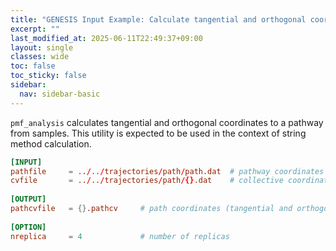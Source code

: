 ```yaml
---
title: "GENESIS Input Example: Calculate tangential and orthogonal coordinates to a pathway from samples (`pathcv_analysis`)"
excerpt: ""
last_modified_at: 2025-06-11T22:49:37+09:00
layout: single
classes: wide
toc: false
toc_sticky: false
sidebar:
  nav: sidebar-basic
---
```



`pmf_analysis` calculates tangential and orthogonal coordinates to a pathway
from samples. This utility is expected to be used in the context of string
method calculation.


```toml
[INPUT]
pathfile     = ../../trajectories/path/path.dat  # pathway coordinates
cvfile       = ../../trajectories/path/{}.dat    # collective coordinates
 
[OUTPUT]
pathcvfile   = {}.pathcv     # path coordinates (tangential and orthogonal)
 
[OPTION]
nreplica     = 4             # number of replicas
```
